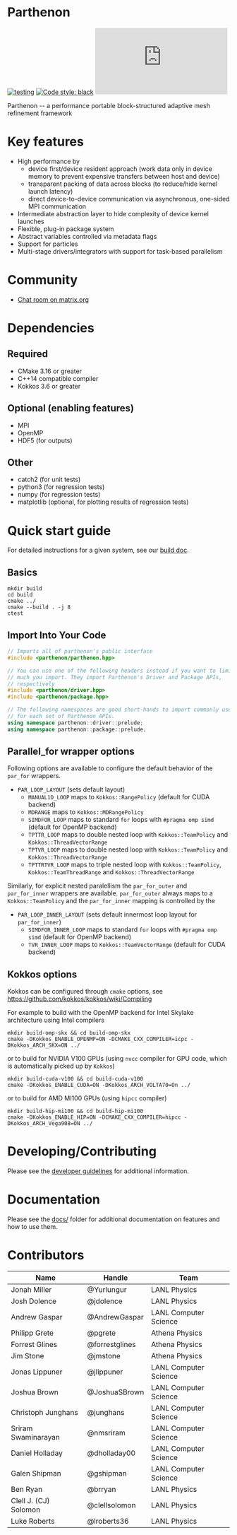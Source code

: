 # Parthenon

[![testing](https://gitlab.com/theias/hpc/jmstone/athena-parthenon/parthenon-ci-mirror/badges/develop/pipeline.svg)](https://gitlab.com/theias/hpc/jmstone/athena-parthenon/parthenon-ci-mirror/-/commits/develop)
[![Code style: black](https://img.shields.io/badge/code%20style-black-000000.svg)](https://github.com/psf/black)
[![Matrix chat](https://img.shields.io/matrix/parthenon-general:matrix.org)](https://app.element.io/#/room/#parthenon-general:matrix.org)

Parthenon -- a performance portable block-structured adaptive mesh refinement framework

# Key features

* High performance by
  * device first/device resident approach (work data only in device memory to prevent expensive transfers between host and device)
  * transparent packing of data across blocks (to reduce/hide kernel launch latency)
  * direct device-to-device communication via asynchronous, one-sided  MPI communication
* Intermediate abstraction layer to hide complexity of device kernel launches
* Flexible, plug-in package system
* Abstract variables controlled via metadata flags
* Support for particles
* Multi-stage drivers/integrators with support for task-based parallelism

# Community
* [Chat room on matrix.org](https://app.element.io/#/room/#parthenon-general:matrix.org)

# Dependencies

## Required

* CMake 3.16 or greater
* C++14 compatible compiler
* Kokkos 3.6 or greater

## Optional (enabling features)

* MPI
* OpenMP
* HDF5 (for outputs)

## Other

* catch2 (for unit tests)
* python3 (for regression tests)
* numpy (for regression tests)
* matplotlib (optional, for plotting results of regression tests)

# Quick start guide

For detailed instructions for a given system, see our [build doc](docs/building.md).

## Basics

    mkdir build
    cd build
    cmake ../
    cmake --build . -j 8
    ctest

## Import Into Your Code
```c++
// Imports all of parthenon's public interface
#include <parthenon/parthenon.hpp>

// You can use one of the following headers instead if you want to limit how
// much you import. They import Parthenon's Driver and Package APIs,
// respectively
#include <parthenon/driver.hpp>
#include <parthenon/package.hpp>

// The following namespaces are good short-hands to import commonly used names
// for each set of Parthenon APIs.
using namespace parthenon::driver::prelude;
using namespace parthenon::package::prelude;
```

## Parallel_for wrapper options

Following options are available to configure the default behavior of the `par_for` wrappers.

- `PAR_LOOP_LAYOUT` (sets default layout)
  - `MANUAL1D_LOOP` maps to `Kokkos::RangePolicy` (default for CUDA backend)
  - `MDRANGE` maps to `Kokkos::MDRangePolicy`
  - `SIMDFOR_LOOP` maps to standard `for` loops with `#pragma omp simd` (default for OpenMP backend)
  - `TPTTR_LOOP` maps to double nested loop with `Kokkos::TeamPolicy` and `Kokkos::ThreadVectorRange`
  - `TPTVR_LOOP` maps to double nested loop with `Kokkos::TeamPolicy` and `Kokkos::ThreadVectorRange`
  - `TPTTRTVR_LOOP` maps to triple nested loop with `Kokkos::TeamPolicy`, `Kokkos::TeamThreadRange` and `Kokkos::ThreadVectorRange`

Similarly, for explicit nested paralellism the `par_for_outer` and `par_for_inner` wrappers are available.
`par_for_outer` always maps to a `Kokkos::TeamPolicy` and the `par_for_inner` mapping is controlled by the
- `PAR_LOOP_INNER_LAYOUT` (sets default innermost loop layout for `par_for_inner`)
  - `SIMDFOR_INNER_LOOP` maps to standard `for` loops with `#pragma omp simd` (default for OpenMP backend)
  - `TVR_INNER_LOOP` maps to `Kokkos::TeamVectorRange` (default for CUDA backend)


## Kokkos options
Kokkos can be configured through `cmake` options, see https://github.com/kokkos/kokkos/wiki/Compiling

For example to build with the OpenMP backend for Intel Skylake architecture using Intel compilers

    mkdir build-omp-skx && cd build-omp-skx
    cmake -DKokkos_ENABLE_OPENMP=ON -DCMAKE_CXX_COMPILER=icpc -DKokkos_ARCH_SKX=ON ../

or to build for NVIDIA V100 GPUs (using `nvcc` compiler for GPU code, which is automatically picked up by `Kokkos`)

    mkdir build-cuda-v100 && cd build-cuda-v100
    cmake -DKokkos_ENABLE_CUDA=ON -DKokkos_ARCH_VOLTA70=On ../

or to build for AMD MI100 GPUs (using `hipcc` compiler)

    mkdir build-hip-mi100 && cd build-hip-mi100
    cmake -DKokkos_ENABLE_HIP=ON -DCMAKE_CXX_COMPILER=hipcc -DKokkos_ARCH_Vega908=ON ../

# Developing/Contributing

Please see the [developer guidelines](CONTRIBUTING.md) for additional information.

# Documentation

Please see the [docs/](docs/README.md) folder for additional documentation on features and
how to use them.

# Contributors

| Name          | Handle                | Team              |
|----------|--------------|------------|
| Jonah Miller | @Yurlungur  | LANL Physics  |
| Josh Dolence | @jdolence | LANL Physics |
| Andrew Gaspar | @AndrewGaspar | LANL Computer Science |
| Philipp Grete | @pgrete | Athena Physics |
| Forrest Glines | @forrestglines | Athena Physics |
| Jim Stone | @jmstone | Athena Physics |
| Jonas Lippuner | @jlippuner | LANL Computer Science |
| Joshua Brown | @JoshuaSBrown | LANL Computer Science |
| Christoph Junghans | @junghans | LANL Computer Science |
| Sriram Swaminarayan | @nmsriram | LANL Computer Science |
| Daniel Holladay | @dholladay00 | LANL Computer Science |
| Galen Shipman | @gshipman | LANL Computer Science |
| Ben Ryan | @brryan | LANL Physics |
| Clell J. (CJ) Solomon | @clellsolomon | LANL Physics |
| Luke Roberts | @lroberts36 | LANL Physics |

